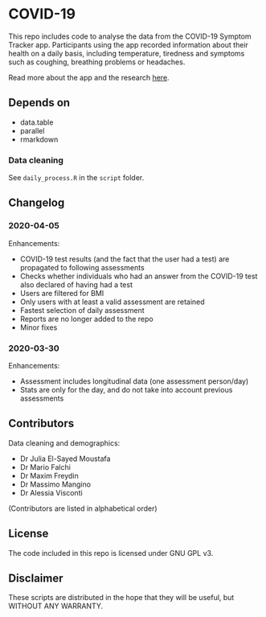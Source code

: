 # COVID-19


This repo includes code to analyse the data from the COVID-19 Symptom Tracker app. 
Participants using the app recorded information about their health on a daily basis, including temperature, tiredness and symptoms such as coughing, breathing problems or headaches.

Read more about the app and the research [here](https://twinsuk.ac.uk/our-research/covid-19/).

## Depends on

* data.table
* parallel
* rmarkdown


### Data cleaning

See `daily_process.R` in the `script` folder.


## Changelog

### 2020-04-05

Enhancements:
* COVID-19 test results (and the fact that the user had a test) are propagated to following assessments
* Checks whether individuals who had an answer from the COVID-19 test also declared of having had a test
* Users are filtered for BMI
* Only users with at least a valid assessment are retained 
* Fastest selection of daily assessment
* Reports are no longer added to the repo
* Minor fixes

### 2020-03-30

Enhancements:
* Assessment includes longitudinal data (one assessment person/day)
* Stats are only for the day, and do not take into account previous assessments

## Contributors

Data cleaning and demographics:

* Dr Julia El-Sayed Moustafa
* Dr Mario Falchi
* Dr Maxim Freydin
* Dr Massimo Mangino
* Dr Alessia Visconti

(Contributors are listed in alphabetical order)

## License

The code included in this repo is licensed under GNU GPL v3.

## Disclaimer

These scripts are distributed in the hope that they will be useful, but WITHOUT ANY WARRANTY. 
